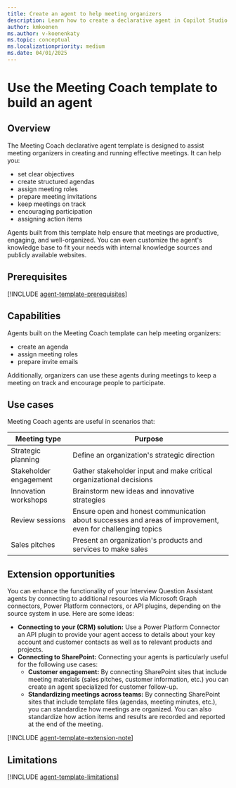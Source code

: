 ```yaml
---
title: Create an agent to help meeting organizers
description: Learn how to create a declarative agent in Copilot Studio agent builder using the Meeting Coach template.
author: kmkoenen
ms.author: v-koenenkaty
ms.topic: conceptual
ms.localizationpriority: medium
ms.date: 04/01/2025
---
```


# Use the Meeting Coach template to build an agent

## Overview

The Meeting Coach declarative agent template is designed to assist meeting organizers in creating and running effective meetings. It can help you:

- set clear objectives
- create structured agendas
- assign meeting roles
- prepare meeting invitations
- keep meetings on track
- encouraging participation
- assigning action items

 Agents built from this template help ensure that meetings are productive, engaging, and well-organized. You can even customize the agent's knowledge base to fit your needs with internal knowledge sources and publicly available websites.

## Prerequisites

[!INCLUDE [agent-template-prerequisites](includes/agent-template-prerequisites.md)]

## Capabilities

Agents built on the Meeting Coach template can help meeting organizers:

- create an agenda
- assign meeting roles
- prepare invite emails

Additionally, organizers can use these agents during meetings to keep a meeting on track and encourage people to participate.

## Use cases

Meeting Coach agents are useful in scenarios that:

| **Meeting type** | **Purpose** |
| ----------   | ----------  |
| Strategic planning   | Define an organization's strategic direction  |
| Stakeholder engagement   | Gather stakeholder input and make critical organizational decisions  |
| Innovation workshops   | Brainstorm new ideas and innovative strategies  |
| Review sessions   | Ensure open and honest communication about successes and areas of improvement, even for challenging topics  |
| Sales pitches   | Present an organization's products and services to make sales |

## Extension opportunities

You can enhance the functionality of your Interview Question Assistant agents by connecting to additional resources via Microsoft Graph connectors, Power Platform connectors, or API plugins, depending on the source system in use. Here are some ideas:

- **Connecting to your (CRM) solution:** Use a Power Platform Connector an API plugin to provide your agent access to details about your key account and customer contacts as well as to relevant products and projects.
- **Connecting to SharePoint:** Connecting your agents is particularly useful for the following use cases:
    - **Customer engagement:** By connecting SharePoint sites that include meeting materials (sales pitches, customer information, etc.) you can create an agent specialized for customer follow-up.
    - **Standardizing meetings across teams:** By connecting SharePoint sites that include template files (agendas, meeting minutes, etc.), you can standardize how meetings are organized. You can also standardize how action items and results are recorded and reported at the end of the meeting.

 <!-- Note about IT involvement -->
[!INCLUDE [agent-template-extension-note](includes/agent-template-extension-note.md)]

## Limitations

[!INCLUDE [agent-template-limitations](includes/agent-template-limitations.md)]